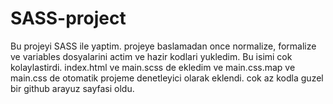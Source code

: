 # SASS-project
Bu projeyi SASS ile yaptim. projeye baslamadan once normalize, formalize ve variables dosyalarini actim ve hazir kodlari yukledim. Bu isimi cok kolaylastirdi. index.html ve main.scss  de ekledim ve main.css.map ve main.css de otomatik projeme denetleyici olarak eklendi. cok az kodla guzel bir github arayuz sayfasi oldu. 
